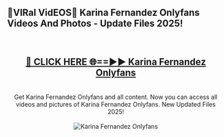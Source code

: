 <h2>🔴VIRal VidEOS🔴 Karina Fernandez Onlyfans Videos And Photos - Update Files 2025!</h2>
<br>
<div align="center">
<h2><a href="https://virallinks.top/odZfE0" rel="nofollow">🔴 CLICK HERE 🌐==►► Karina Fernandez Onlyfans</a></h2>
<br>
Get Karina Fernandez Onlyfans and all content. Now you can access all videos and pictures of Karina Fernandez Onlyfans. New Updated Files 2025!
<br>
<br>
<a href="https://virallinks.top/odZfE0" rel="nofollow" data-target="animated-image.originalLink"><img src="https://i.imgur.com/dJHk4Zq.gif)" alt="Karina Fernandez Onlyfans" style="max-width: 100%; display: inline-block;" data-target="animated-image.originalImage"></a>
</div>
<br>
